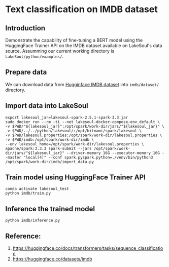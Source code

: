 # Text classification on IMDB dataset
## Introduction
Demonstrate the capability of fine-tuning a BERT model using the HuggingFace Trainer API on the IMDB dataset available on LakeSoul's data source. Assumming our current working directory is `LakeSoul/python/examples/`.

## Prepare data
We can download data from [Hugginface IMDB dataset](https://huggingface.co/datasets/imdb/tree/refs%2Fconvert%2Fparquet/plain_text/train) into `imdb/dataset/` directory.

## Import data into LakeSoul
```shell
export lakesoul_jar=lakesoul-spark-2.5.1-spark-3.3.jar
sudo docker run --rm -ti --net lakesoul-docker-compose-env_default \
-v $PWD/"${lakesoul_jar}":/opt/spark/work-dir/jars/"${lakesoul_jar}" \
-v $PWD/../../python/lakesoul/:/opt/bitnami/spark/lakesoul \
-v $PWD/lakesoul.properties:/opt/spark/work-dir/lakesoul.properties \
-v $PWD/imdb:/opt/spark/work-dir/imdb \
--env lakesoul_home=/opt/spark/work-dir/lakesoul.properties \
apache/spark:3.3.3 spark-submit --jars /opt/spark/work-dir/jars/"${lakesoul_jar}" --driver-memory 16G --executor-memory 16G --master "local[4]" --conf spark.pyspark.python=./venv/bin/python3 /opt/spark/work-dir/imdb/import_data.py
```

## Train model using HuggingFace Trainer API
```shell
conda activate lakesoul_test
python imdb/train.py 
```

## Inference the trained model
```shell 
python imdb/inference.py
```

##  Reference:
1. https://huggingface.co/docs/transformers/tasks/sequence_classification
2. https://huggingface.co/datasets/imdb

